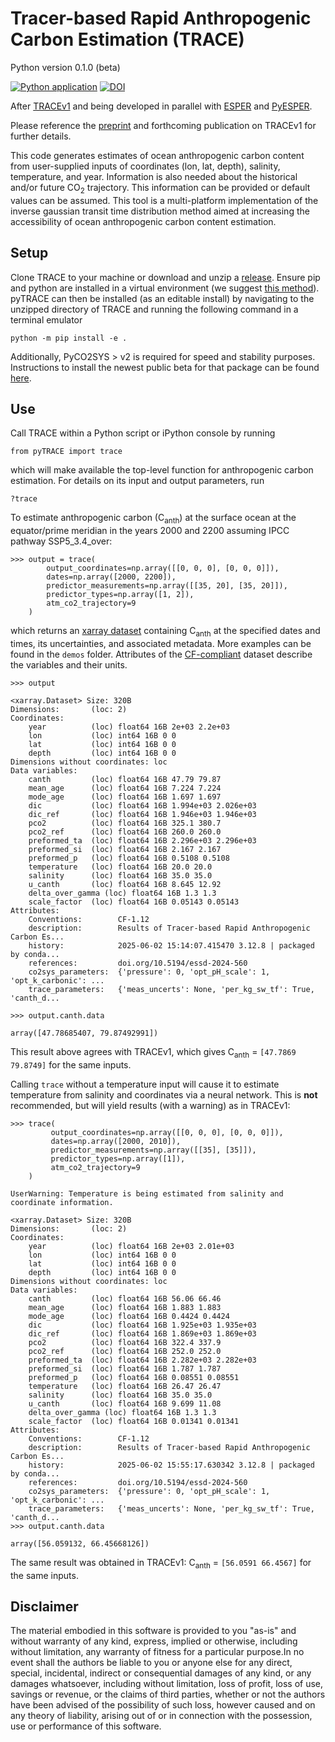 # Tracer-based Rapid Anthropogenic Carbon Estimation (TRACE)
Python version 0.1.0 (beta)

[![Python application](https://github.com/d-sandborn/pyTRACE/actions/workflows/python-app.yml/badge.svg)](https://github.com/d-sandborn/pyTRACE/actions/workflows/python-app.yml) 
[![DOI](https://zenodo.org/badge/931694885.svg)](https://doi.org/10.5281/zenodo.15597122)

After [TRACEv1](https://github.com/BRCScienceProducts/TRACEv1) and being developed in parallel with [ESPER](https://github.com/BRCScienceProducts/ESPER) and [PyESPER](https://github.com/LarissaMDias/PyESPER).

Please reference the [preprint](https://essd.copernicus.org/preprints/essd-2024-560/) and forthcoming publication on TRACEv1 for further details.

This code generates estimates of ocean anthropogenic carbon content from user-supplied inputs of coordinates (lon, lat, depth), salinity, temperature, and year. Information is also needed about the historical and/or future CO<sub>2</sub> trajectory.  This information can be provided or default values can be assumed.  This tool is a multi-platform implementation of the inverse gaussian transit time distribution method aimed at increasing the accessibility of ocean anthropogenic carbon content estimation.

## Setup

Clone TRACE to your machine or download and unzip a [release](https://github.com/d-sandborn/pyTRACE/releases).  Ensure pip and python are installed in a virtual environment (we suggest [this method](https://mamba.readthedocs.io/en/latest/installation/mamba-installation.html)). pyTRACE can then be installed (as an editable install) by navigating to the unzipped directory of TRACE and running the following command in a terminal emulator
```
python -m pip install -e .
```
Additionally, PyCO2SYS > v2 is required for speed and stability purposes. Instructions to install the newest public beta for that package can be found [here](https://mvdh.xyz/PyCO2SYS/).

## Use

Call TRACE within a Python script or iPython console by running 

```
from pyTRACE import trace
```

which will make available the top-level function for anthropogenic carbon estimation. For details on its input and output parameters, run

```
?trace
```

To estimate anthropogenic carbon (C<sub>anth</sub>) at the surface ocean at the equator/prime meridian in the years 2000 and 2200 assuming IPCC pathway SSP5_3.4_over:

```
>>> output = trace(
        output_coordinates=np.array([[0, 0, 0], [0, 0, 0]]),
        dates=np.array([2000, 2200]),
        predictor_measurements=np.array([[35, 20], [35, 20]]),
        predictor_types=np.array([1, 2]),
        atm_co2_trajectory=9
    )
```

which returns an [xarray dataset](https://docs.xarray.dev/en/latest/generated/xarray.Dataset.html) containing C<sub>anth</sub> at the specified dates and times, its uncertainties, and associated metadata. More examples can be found in the ```demos``` folder. Attributes of the [CF-compliant](https://cfconventions.org/) dataset describe the variables and their units.

```
>>> output

<xarray.Dataset> Size: 320B
Dimensions:       (loc: 2)
Coordinates:
    year          (loc) float64 16B 2e+03 2.2e+03
    lon           (loc) int64 16B 0 0
    lat           (loc) int64 16B 0 0
    depth         (loc) int64 16B 0 0
Dimensions without coordinates: loc
Data variables:
    canth         (loc) float64 16B 47.79 79.87
    mean_age      (loc) float64 16B 7.224 7.224
    mode_age      (loc) float64 16B 1.697 1.697
    dic           (loc) float64 16B 1.994e+03 2.026e+03
    dic_ref       (loc) float64 16B 1.946e+03 1.946e+03
    pco2          (loc) float64 16B 325.1 380.7
    pco2_ref      (loc) float64 16B 260.0 260.0
    preformed_ta  (loc) float64 16B 2.296e+03 2.296e+03
    preformed_si  (loc) float64 16B 2.167 2.167
    preformed_p   (loc) float64 16B 0.5108 0.5108
    temperature   (loc) float64 16B 20.0 20.0
    salinity      (loc) float64 16B 35.0 35.0
    u_canth       (loc) float64 16B 8.645 12.92
    delta_over_gamma (loc) float64 16B 1.3 1.3
    scale_factor  (loc) float64 16B 0.05143 0.05143
Attributes:
    Conventions:        CF-1.12
    description:        Results of Tracer-based Rapid Anthropogenic Carbon Es...
    history:            2025-06-02 15:14:07.415470 3.12.8 | packaged by conda...
    references:         doi.org/10.5194/essd-2024-560
    co2sys_parameters:  {'pressure': 0, 'opt_pH_scale': 1, 'opt_k_carbonic': ...
    trace_parameters:   {'meas_uncerts': None, 'per_kg_sw_tf': True, 'canth_d...

>>> output.canth.data

array([47.78685407, 79.87492991])

```

This result above agrees with TRACEv1, which gives C<sub>anth</sub> = ```[47.7869 79.8749]``` for the same inputs.

Calling ```trace``` without a temperature input will cause it to estimate temperature from salinity and coordinates via a neural network. This is **not** recommended, but will yield results (with a warning) as in TRACEv1:

```
>>> trace(
         output_coordinates=np.array([[0, 0, 0], [0, 0, 0]]),
         dates=np.array([2000, 2010]),
         predictor_measurements=np.array([[35], [35]]),
         predictor_types=np.array([1]),
         atm_co2_trajectory=9
    )

UserWarning: Temperature is being estimated from salinity and coordinate information.

<xarray.Dataset> Size: 320B
Dimensions:       (loc: 2)
Coordinates:
    year          (loc) float64 16B 2e+03 2.01e+03
    lon           (loc) int64 16B 0 0
    lat           (loc) int64 16B 0 0
    depth         (loc) int64 16B 0 0
Dimensions without coordinates: loc
Data variables:
    canth         (loc) float64 16B 56.06 66.46
    mean_age      (loc) float64 16B 1.883 1.883
    mode_age      (loc) float64 16B 0.4424 0.4424
    dic           (loc) float64 16B 1.925e+03 1.935e+03
    dic_ref       (loc) float64 16B 1.869e+03 1.869e+03
    pco2          (loc) float64 16B 322.4 337.9
    pco2_ref      (loc) float64 16B 252.0 252.0
    preformed_ta  (loc) float64 16B 2.282e+03 2.282e+03
    preformed_si  (loc) float64 16B 1.787 1.787
    preformed_p   (loc) float64 16B 0.08551 0.08551
    temperature   (loc) float64 16B 26.47 26.47
    salinity      (loc) float64 16B 35.0 35.0
    u_canth       (loc) float64 16B 9.699 11.08
    delta_over_gamma (loc) float64 16B 1.3 1.3
    scale_factor  (loc) float64 16B 0.01341 0.01341
Attributes:
    Conventions:        CF-1.12
    description:        Results of Tracer-based Rapid Anthropogenic Carbon Es...
    history:            2025-06-02 15:55:17.630342 3.12.8 | packaged by conda...
    references:         doi.org/10.5194/essd-2024-560
    co2sys_parameters:  {'pressure': 0, 'opt_pH_scale': 1, 'opt_k_carbonic': ...
    trace_parameters:   {'meas_uncerts': None, 'per_kg_sw_tf': True, 'canth_d...
>>> output.canth.data

array([56.059132, 66.45668126])

```

The same result was obtained in TRACEv1: C<sub>anth</sub> = ```[56.0591 66.4567]``` for the same inputs.

## Disclaimer

The material embodied in this software is provided to you "as-is" and without warranty of any kind, express, implied or otherwise, including without limitation, any warranty of fitness for a particular purpose.In no event shall the authors be liable to you or anyone else for any direct, special, incidental, indirect or consequential damages of any kind, or any damages whatsoever, including without limitation, loss of profit, loss of use, savings or revenue, or the claims of third parties, whether or not the authors have been advised of the possibility of such loss, however caused and on any theory of liability, arising out of or in connection with the possession, use or performance of this software.
